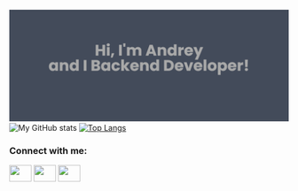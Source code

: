 
[![MasterHead](https://github.com/AndreyStaroverov/java-explore-with-me/blob/main/banner.png)](https://github.com/AndreyStaroverov)
![My GitHub stats](https://github-readme-stats.vercel.app/api?username=AndreyStaroverov&theme=dark&show_icons=true)
[![Top Langs](https://github-readme-stats.vercel.app/api/top-langs/?username=AndreyStaroverov&layout=compact)](https://github.com/AndreyStaroverov/github-readme-stats)
<h3 align="left">Connect with me:</h3>
<p align="left">
<a href="https://t.me/andureyka" target="blank"><img align="center" src="https://cdn.jsdelivr.net/npm/simple-icons@3.0.1/icons/telegram.svg" alt="" height="30" width="40" /></a>
  <a href="https://vk.com/saizz" target="blank"><img align="center" src="https://cdn.jsdelivr.net/npm/simple-icons@3.0.1/icons/vk.svg" alt="" height="30" width="40" /></a>
<a href="https://www.instagram.com/andureyka/" target="blank"><img align="center" src="https://cdn.jsdelivr.net/npm/simple-icons@3.0.1/icons/instagram.svg" alt="" height="30" width="40" /></a>
</p>

<!--
**AndreyStaroverov/AndreyStaroverov** is a ✨ _special_ ✨ repository because its `README.md` (this file) appears on your GitHub profile.
<h3 align="left">Connect with me:</h3>
<p align="left">
<a href="your link" target="blank"><img align="center" src="https://cdn.jsdelivr.net/npm/simple-icons@3.0.1/icons/twitter.svg" alt="" height="30" width="40" /></a>
<a href="your link" target="blank"><img align="center" src="https://cdn.jsdelivr.net/npm/simple-icons@3.0.1/icons/linkedin.svg" alt="" height="30" width="40" /></a>
<a href="your link" target="blank"><img align="center" src="https://cdn.jsdelivr.net/npm/simple-icons@3.0.1/icons/instagram.svg" alt="" height="30" width="40" /></a>
<a href="your link" target="blank"><img align="center" src="https://cdn.jsdelivr.net/npm/simple-icons@3.0.1/icons/youtube.svg" alt="" height="30" width="40" /></a>
</p>
<!--
Here are some ideas to get you started:
  <img align="right" alt="Coding" width="400" src="https://media.tenor.com/NZqiUoAnAFsAAAAC/cat-computer.gif">
- 🔭 I’m currently working on ...
- 🌱 I’m currently learning ...
- 👯 I’m looking to collaborate on ...
- 🤔 I’m looking for help with ...
- 💬 Ask me about ...
- 📫 How to reach me: ...
- 😄 Pronouns: ...
- ⚡ Fun fact: ...
-->
